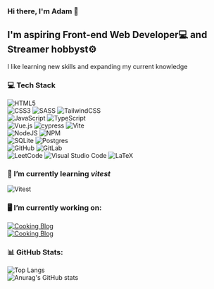 ### Hi there, I'm Adam 👋
## I'm aspiring Front-end Web Developer💻 and Streamer hobbyst⚙️
I like learning new skills and expanding my current knowledge

### 💻 Tech Stack
![HTML5](https://img.shields.io/badge/html5-%23E34F26.svg?style=for-the-badge&logo=html5&logoColor=white) \
![CSS3](https://img.shields.io/badge/css3-%231572B6.svg?style=for-the-badge&logo=css3&logoColor=white)
![SASS](https://img.shields.io/badge/SASS-hotpink.svg?style=for-the-badge&logo=SASS&logoColor=white)
![TailwindCSS](https://img.shields.io/badge/tailwindcss-%2338B2AC.svg?style=for-the-badge&logo=tailwind-css&logoColor=white) \
![JavaScript](https://img.shields.io/badge/javascript-%23323330.svg?style=for-the-badge&logo=javascript&logoColor=%23F7DF1E)
![TypeScript](https://img.shields.io/badge/typescript-%23007ACC.svg?style=for-the-badge&logo=typescript&logoColor=white) \
![Vue.js](https://img.shields.io/badge/vuejs-%2335495e.svg?style=for-the-badge&logo=vuedotjs&logoColor=%234FC08D)
![cypress](https://img.shields.io/badge/-cypress-%23E5E5E5?style=for-the-badge&logo=cypress&logoColor=058a5e)
![Vite](https://img.shields.io/badge/vite-%23646CFF.svg?style=for-the-badge&logo=vite&logoColor=white) \
![NodeJS](https://img.shields.io/badge/node.js-6DA55F?style=for-the-badge&logo=node.js&logoColor=white)
![NPM](https://img.shields.io/badge/NPM-%23CB3837.svg?style=for-the-badge&logo=npm&logoColor=white) \
![SQLite](https://img.shields.io/badge/sqlite-%2307405e.svg?style=for-the-badge&logo=sqlite&logoColor=white)
![Postgres](https://img.shields.io/badge/postgres-%23316192.svg?style=for-the-badge&logo=postgresql&logoColor=white) \
![GitHub](https://img.shields.io/badge/github-%23121011.svg?style=for-the-badge&logo=github&logoColor=white)
![GitLab](https://img.shields.io/badge/gitlab-%23181717.svg?style=for-the-badge&logo=gitlab&logoColor=white) \
![LeetCode](https://img.shields.io/badge/LeetCode-000000?style=for-the-badge&logo=LeetCode&logoColor=#d16c06)
![Visual Studio Code](https://img.shields.io/badge/Visual%20Studio%20Code-0078d7.svg?style=for-the-badge&logo=visual-studio-code&logoColor=white)
![LaTeX](https://img.shields.io/badge/latex-%23008080.svg?style=for-the-badge&logo=latex&logoColor=white)

### 🌱 I’m currently learning *vitest*
![Vitest](https://zixuanchen.gallerycdn.vsassets.io/extensions/zixuanchen/vitest-explorer/0.2.43/1697631190666/Microsoft.VisualStudio.Services.Icons.Default)

### 🖥️ I’m currently working on:
[![Cooking Blog](https://github-readme-stats.vercel.app/api/pin/?username=Amanowsky&repo=Cooking_Blog&theme=bear)](https://github.com/Amanowsky/Cooking_Blog) \
[![Cooking Blog](https://github-readme-stats.vercel.app/api/pin/?username=Amanowsky&repo=multi-step-form&theme=bear)](https://github.com/Amanowsky/multi-step-form)


### 📊 GitHub Stats:
![Top Langs](https://github-readme-stats.vercel.app/api/top-langs/?username=Amanowsky&layout=compact&theme=bear) \
![Anurag's GitHub stats](https://github-readme-stats.vercel.app/api?username=Amanowsky&show_icons=true&theme=bear) 
<!--
**Amanowsky/Amanowsky** is a ✨ _special_ ✨ repository because its `README.md` (this file) appears on your GitHub profile.

Here are some ideas to get you started:

- 🔭 I’m currently working on ...
- 🌱 I’m currently learning ...
- 👯 I’m looking to collaborate on ...
- 🤔 I’m looking for help with ...
- 💬 Ask me about ...
- 📫 How to reach me: ...
- 😄 Pronouns: ...
- ⚡ Fun fact: ...
-->

